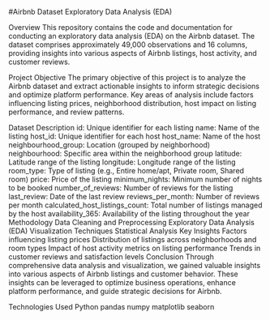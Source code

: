 #Airbnb Dataset Exploratory Data Analysis (EDA)

Overview
This repository contains the code and documentation for conducting an exploratory data analysis (EDA) on the Airbnb dataset. The dataset comprises approximately 49,000 observations and 16 columns, providing insights into various aspects of Airbnb listings, host activity, and customer reviews.

Project Objective
The primary objective of this project is to analyze the Airbnb dataset and extract actionable insights to inform strategic decisions and optimize platform performance. Key areas of analysis include factors influencing listing prices, neighborhood distribution, host impact on listing performance, and review patterns.

Dataset Description
id: Unique identifier for each listing
name: Name of the listing
host_id: Unique identifier for each host
host_name: Name of the host
neighbourhood_group: Location (grouped by neighborhood)
neighbourhood: Specific area within the neighborhood group
latitude: Latitude range of the listing
longitude: Longitude range of the listing
room_type: Type of listing (e.g., Entire home/apt, Private room, Shared room)
price: Price of the listing
minimum_nights: Minimum number of nights to be booked
number_of_reviews: Number of reviews for the listing
last_review: Date of the last review
reviews_per_month: Number of reviews per month
calculated_host_listings_count: Total number of listings managed by the host
availability_365: Availability of the listing throughout the year
Methodology
Data Cleaning and Preprocessing
Exploratory Data Analysis (EDA)
Visualization Techniques
Statistical Analysis
Key Insights
Factors influencing listing prices
Distribution of listings across neighborhoods and room types
Impact of host activity metrics on listing performance
Trends in customer reviews and satisfaction levels
Conclusion
Through comprehensive data analysis and visualization, we gained valuable insights into various aspects of Airbnb listings and customer behavior. These insights can be leveraged to optimize business operations, enhance platform performance, and guide strategic decisions for Airbnb.

Technologies Used
Python
pandas
numpy
matplotlib
seaborn
